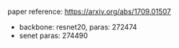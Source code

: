paper reference:
https://arxiv.org/abs/1709.01507

- backbone: resnet20, paras: 272474
- senet paras: 274490

